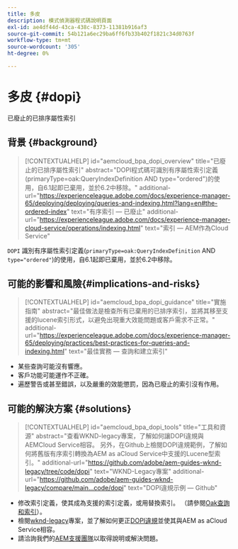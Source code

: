 ```yaml
---
title: 多皮
description: 模式偵測器程式碼說明頁面
exl-id: ae4df44d-43ca-438c-8373-11381b916af3
source-git-commit: 54b121a6ec29ba6ff6fb33b402f1821c34d0763f
workflow-type: tm+mt
source-wordcount: '305'
ht-degree: 0%

---
```


# 多皮 {#dopi}

已廢止的已排序屬性索引

## 背景 {#background}

>[!CONTEXTUALHELP]
>id="aemcloud_bpa_dopi_overview"
>title="已廢止的已排序屬性索引"
>abstract="DOPI程式碼可識別有序屬性索引定義(primaryType=oak:QueryIndexDefinition AND type=&quot;ordered&quot;)的使用，自6.1起即已棄用，並於6.2中移除。"
>additional-url="https://experienceleague.adobe.com/docs/experience-manager-65/deploying/deploying/queries-and-indexing.html?lang=en#the-ordered-index" text="有序索引 — 已廢止"
>additional-url="https://experienceleague.adobe.com/docs/experience-manager-cloud-service/operations/indexing.html" text="索引 — AEM作為Cloud Service"

`DOPI` 識別有序屬性索引定義(`primaryType=oak:QueryIndexDefinition` AND `type="ordered"`)的使用，自6.1起即已棄用，並於6.2中移除。

## 可能的影響和風險{#implications-and-risks}

>[!CONTEXTUALHELP]
>id="aemcloud_bpa_dopi_guidance"
>title="實施指南"
>abstract="最佳做法是檢查所有已棄用的已排序索引，並將其移至支援的lucene索引形式，以避免出現重大效能問題或客戶需求不正常。"
>additional-url="https://experienceleague.adobe.com/docs/experience-manager-65/deploying/practices/best-practices-for-queries-and-indexing.html" text="最佳實務 — 查詢和建立索引"

* 某些查詢可能沒有響應。
* 客戶功能可能運作不正確。
* 遍歷警告或甚至錯誤，以及嚴重的效能懲罰，因為已廢止的索引沒有作用。

## 可能的解決方案 {#solutions}

>[!CONTEXTUALHELP]
>id="aemcloud_bpa_dopi_tools"
>title="工具和資源"
>abstract="查看WKND-legacy專案，了解如何讓DOPI違規與AEMCloud Service相容。 另外，在Github上檢閱DOPI違規範例，了解如何將舊版有序索引轉換為AEM as aCloud Service中支援的Lucene型索引。"
>additional-url="https://github.com/adobe/aem-guides-wknd-legacy/tree/code/dopi" text="WKND-Legacy專案"
>additional-url="https://github.com/adobe/aem-guides-wknd-legacy/compare/main...code/dopi" text="DOPI違規示例 — Github"

* 修改索引定義，使其成為支援的索引定義，或用替換索引。 （請參閱[Oak查詢和索引](https://experienceleague.adobe.com/docs/experience-manager-65/deploying/deploying/queries-and-indexing.html)）。
* 檢閱[wknd-legacy](https://github.com/adobe/aem-guides-wknd-legacy/tree/code/dopi)專案，並了解如何更正[DOPI違規](https://github.com/adobe/aem-guides-wknd-legacy/compare/main...code/dopi)並使其與AEM as aCloud Service相容。
* 請洽詢我們的[AEM支援團隊](https://helpx.adobe.com/enterprise/using/support-for-experience-cloud.html)以取得說明或解決問題。
